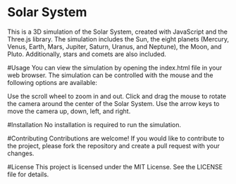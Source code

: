 # Solar System

This is a 3D simulation of the Solar System, created with JavaScript and the Three.js library. The simulation includes the Sun, the eight planets (Mercury, Venus, Earth, Mars, Jupiter, Saturn, Uranus, and Neptune), the Moon, and Pluto. Additionally, stars and comets are also included.

#Usage
You can view the simulation by opening the index.html file in your web browser. The simulation can be controlled with the mouse and the following options are available:

Use the scroll wheel to zoom in and out.
Click and drag the mouse to rotate the camera around the center of the Solar System.
Use the arrow keys to move the camera up, down, left, and right.

#Installation
No installation is required to run the simulation.

#Contributing
Contributions are welcome! If you would like to contribute to the project, please fork the repository and create a pull request with your changes.

#License
This project is licensed under the MIT License. See the LICENSE file for details.





